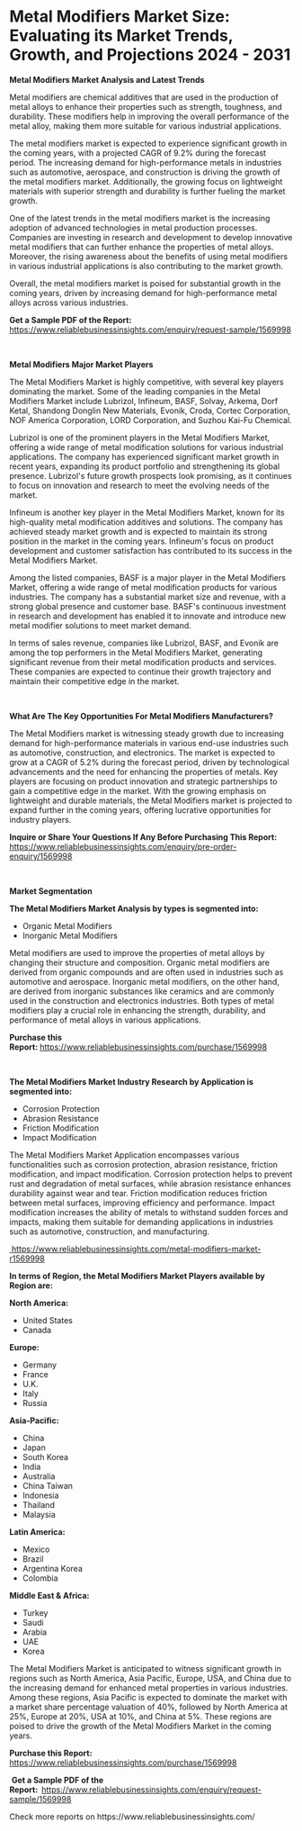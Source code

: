 <p><h1>Metal Modifiers Market Size: Evaluating its Market Trends, Growth, and Projections 2024 - 2031</h1></p><p><strong>Metal Modifiers Market Analysis and Latest Trends</strong></p>
<p><p>Metal modifiers are chemical additives that are used in the production of metal alloys to enhance their properties such as strength, toughness, and durability. These modifiers help in improving the overall performance of the metal alloy, making them more suitable for various industrial applications.</p><p>The metal modifiers market is expected to experience significant growth in the coming years, with a projected CAGR of 9.2% during the forecast period. The increasing demand for high-performance metals in industries such as automotive, aerospace, and construction is driving the growth of the metal modifiers market. Additionally, the growing focus on lightweight materials with superior strength and durability is further fueling the market growth.</p><p>One of the latest trends in the metal modifiers market is the increasing adoption of advanced technologies in metal production processes. Companies are investing in research and development to develop innovative metal modifiers that can further enhance the properties of metal alloys. Moreover, the rising awareness about the benefits of using metal modifiers in various industrial applications is also contributing to the market growth.</p><p>Overall, the metal modifiers market is poised for substantial growth in the coming years, driven by increasing demand for high-performance metal alloys across various industries.</p></p>
<p><strong>Get a Sample PDF of the Report:&nbsp;</strong> <a href="https://www.reliablebusinessinsights.com/enquiry/request-sample/1569998">https://www.reliablebusinessinsights.com/enquiry/request-sample/1569998</a></p>
<p>&nbsp;</p>
<p><strong>Metal Modifiers Major Market Players</strong></p>
<p><p>The Metal Modifiers Market is highly competitive, with several key players dominating the market. Some of the leading companies in the Metal Modifiers Market include Lubrizol, Infineum, BASF, Solvay, Arkema, Dorf Ketal, Shandong Donglin New Materials, Evonik, Croda, Cortec Corporation, NOF America Corporation, LORD Corporation, and Suzhou Kai-Fu Chemical.</p><p>Lubrizol is one of the prominent players in the Metal Modifiers Market, offering a wide range of metal modification solutions for various industrial applications. The company has experienced significant market growth in recent years, expanding its product portfolio and strengthening its global presence. Lubrizol's future growth prospects look promising, as it continues to focus on innovation and research to meet the evolving needs of the market.</p><p>Infineum is another key player in the Metal Modifiers Market, known for its high-quality metal modification additives and solutions. The company has achieved steady market growth and is expected to maintain its strong position in the market in the coming years. Infineum's focus on product development and customer satisfaction has contributed to its success in the Metal Modifiers Market.</p><p>Among the listed companies, BASF is a major player in the Metal Modifiers Market, offering a wide range of metal modification products for various industries. The company has a substantial market size and revenue, with a strong global presence and customer base. BASF's continuous investment in research and development has enabled it to innovate and introduce new metal modifier solutions to meet market demand.</p><p>In terms of sales revenue, companies like Lubrizol, BASF, and Evonik are among the top performers in the Metal Modifiers Market, generating significant revenue from their metal modification products and services. These companies are expected to continue their growth trajectory and maintain their competitive edge in the market.</p></p>
<p>&nbsp;</p>
<p><strong>What Are The Key Opportunities For Metal Modifiers Manufacturers?</strong></p>
<p><p>The Metal Modifiers market is witnessing steady growth due to increasing demand for high-performance materials in various end-use industries such as automotive, construction, and electronics. The market is expected to grow at a CAGR of 5.2% during the forecast period, driven by technological advancements and the need for enhancing the properties of metals. Key players are focusing on product innovation and strategic partnerships to gain a competitive edge in the market. With the growing emphasis on lightweight and durable materials, the Metal Modifiers market is projected to expand further in the coming years, offering lucrative opportunities for industry players.</p></p>
<p><strong>Inquire or Share Your Questions If Any Before Purchasing This Report:</strong> <a href="https://www.reliablebusinessinsights.com/enquiry/pre-order-enquiry/1569998">https://www.reliablebusinessinsights.com/enquiry/pre-order-enquiry/1569998</a></p>
<p>&nbsp;</p>
<p><strong>Market Segmentation</strong></p>
<p><strong>The Metal Modifiers Market Analysis by types is segmented into:</strong></p>
<p><ul><li>Organic Metal Modifiers</li><li>Inorganic Metal Modifiers</li></ul></p>
<p><p>Metal modifiers are used to improve the properties of metal alloys by changing their structure and composition. Organic metal modifiers are derived from organic compounds and are often used in industries such as automotive and aerospace. Inorganic metal modifiers, on the other hand, are derived from inorganic substances like ceramics and are commonly used in the construction and electronics industries. Both types of metal modifiers play a crucial role in enhancing the strength, durability, and performance of metal alloys in various applications.</p></p>
<p><strong>Purchase this Report:&nbsp;</strong><a href="https://www.reliablebusinessinsights.com/purchase/1569998">https://www.reliablebusinessinsights.com/purchase/1569998</a></p>
<p>&nbsp;</p>
<p><strong>The Metal Modifiers Market Industry Research by Application is segmented into:</strong></p>
<p><ul><li>Corrosion Protection</li><li>Abrasion Resistance</li><li>Friction Modification</li><li>Impact Modification</li></ul></p>
<p><p>The Metal Modifiers Market Application encompasses various functionalities such as corrosion protection, abrasion resistance, friction modification, and impact modification. Corrosion protection helps to prevent rust and degradation of metal surfaces, while abrasion resistance enhances durability against wear and tear. Friction modification reduces friction between metal surfaces, improving efficiency and performance. Impact modification increases the ability of metals to withstand sudden forces and impacts, making them suitable for demanding applications in industries such as automotive, construction, and manufacturing.</p></p>
<p><a href="https://www.reliablebusinessinsights.com/metal-modifiers-market-r1569998">&nbsp;https://www.reliablebusinessinsights.com/metal-modifiers-market-r1569998</a></p>
<p><strong>In terms of Region, the Metal Modifiers Market Players available by Region are:</strong></p>
<p>
    <p> <strong> North America: </strong>
        <ul>
            <li>United States</li>
            <li>Canada</li>
        </ul>
        </p> 
    <p> <strong> Europe: </strong>
        <ul>
            <li>Germany</li>
            <li>France</li>
            <li>U.K.</li>
            <li>Italy</li>
            <li>Russia</li>
        </ul>
        </p> 
    <p> <strong> Asia-Pacific: </strong>
        <ul>
            <li>China</li>
            <li>Japan</li>
            <li>South Korea</li>
            <li>India</li>
            <li>Australia</li>
            <li>China Taiwan</li>
            <li>Indonesia</li>
            <li>Thailand</li>
            <li>Malaysia</li>
        </ul>
        </p> 
    <p> <strong> Latin America: </strong>
        <ul>
            <li>Mexico</li>
            <li>Brazil</li>
            <li>Argentina Korea</li>
            <li>Colombia</li>
        </ul>
        </p> 
    <p> <strong> Middle East & Africa: </strong>
        <ul>
            <li>Turkey</li>
            <li>Saudi</li>
            <li>Arabia</li>
            <li>UAE</li>
            <li>Korea</li>
        </ul>
    </p>
    </p>
<p><p>The Metal Modifiers Market is anticipated to witness significant growth in regions such as North America, Asia Pacific, Europe, USA, and China due to the increasing demand for enhanced metal properties in various industries. Among these regions, Asia Pacific is expected to dominate the market with a market share percentage valuation of 40%, followed by North America at 25%, Europe at 20%, USA at 10%, and China at 5%. These regions are poised to drive the growth of the Metal Modifiers Market in the coming years.</p></p>
<p><strong>Purchase this Report: </strong><a href="https://www.reliablebusinessinsights.com/purchase/1569998">https://www.reliablebusinessinsights.com/purchase/1569998</a></p>
<p>&nbsp;<strong>Get a Sample PDF of the Report:&nbsp;&nbsp;</strong><a href="https://www.reliablebusinessinsights.com/enquiry/request-sample/1569998">https://www.reliablebusinessinsights.com/enquiry/request-sample/1569998</a></p>
<p><strong></strong></p>
<p>Check more reports on https://www.reliablebusinessinsights.com/</p>